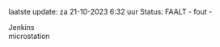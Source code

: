 laatste update: 
za 21-10-2023  6:32   uur 
Status: FAALT - fout - 
<div class="service R">Jenkins</div><div class="service Y">microstation</div>